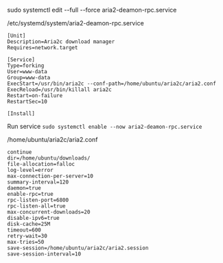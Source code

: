 
sudo systemctl edit --full --force aria2-deamon-rpc.service


/etc/systemd/system/aria2-deamon-rpc.service
```
[Unit]
Description=Aria2c download manager
Requires=network.target

[Service]
Type=forking
User=www-data
Group=www-data
ExecStart=/usr/bin/aria2c --conf-path=/home/ubuntu/aria2c/aria2.conf
ExecReload=/usr/bin/killall aria2c
Restart=on-failure
RestartSec=10

[Install]
```

Run service
`sudo systemctl enable --now aria2-deamon-rpc.service`


/home/ubuntu/aria2c/aria2.conf

```
continue
dir=/home/ubuntu/downloads/
file-allocation=falloc
log-level=error
max-connection-per-server=10
summary-interval=120
daemon=true
enable-rpc=true
rpc-listen-port=6800
rpc-listen-all=true
max-concurrent-downloads=20
disable-ipv6=true
disk-cache=25M
timeout=600
retry-wait=30
max-tries=50
save-session=/home/ubuntu/aria2c/aria2.session
save-session-interval=10
```
